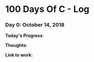 # 100 Days Of C - Log

### Day 0: October 14, 2018

**Today's Progress**:

**Thoughts:** 

**Link to work:** []()